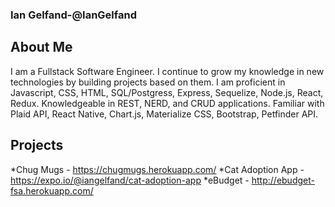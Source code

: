### Ian Gelfand-@IanGelfand

## About Me

I am a Fullstack Software Engineer. I continue to grow my knowledge in new technologies by building
projects based on them. I am proficient in Javascript, CSS, HTML, SQL/Postgress, Express, Sequelize, Node.js,
React, Redux. Knowledgeable in REST, NERD, and CRUD applications. Familiar with Plaid API, React Native,
Chart.js, Materialize CSS, Bootstrap, Petfinder API.

## Projects

*Chug Mugs - https://chugmugs.herokuapp.com/
*Cat Adoption App - https://expo.io/@iangelfand/cat-adoption-app
*eBudget - http://ebudget-fsa.herokuapp.com/

<!--
**IanGelfand/IanGelfand** is a ✨ _special_ ✨ repository because its `README.md` (this file) appears on your GitHub profile.

Here are some ideas to get you started:

- 🔭 I’m currently working on ...
- 🌱 I’m currently learning ...
- 👯 I’m looking to collaborate on ...
- 🤔 I’m looking for help with ...
- 💬 Ask me about ...
- 📫 How to reach me: ...
- 😄 Pronouns: ...
- ⚡ Fun fact: ...
-->
